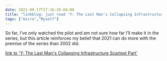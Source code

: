 ```yaml
---
date: 2021-09-17T17:16:29-04:00
title: "linkblog: just read 'Y: The Last Man's Collapsing Infrastructure Scariest Part'"
tags: ["micro","Myself"]
---
```

So far, I’ve only watched the pilot and am not sure how far I’ll make it in the series, but this article reinforces my belief that 2021 can do more with the premise of the series than 2002 did.
 
[link to 'Y: The Last Man's Collapsing Infrastructure Scariest Part'](https://gizmodo.com/y-the-last-mans-collapsing-infrastructure-is-the-scari-1847697051)
